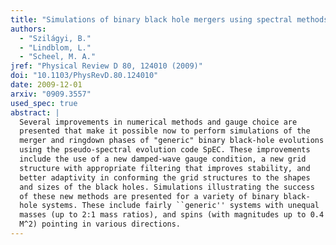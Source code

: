 ```yaml
---
title: "Simulations of binary black hole mergers using spectral methods"
authors:
  - "Szilágyi, B."
  - "Lindblom, L."
  - "Scheel, M. A."
jref: "Physical Review D 80, 124010 (2009)"
doi: "10.1103/PhysRevD.80.124010"
date: 2009-12-01
arxiv: "0909.3557"
used_spec: true
abstract: |
  Several improvements in numerical methods and gauge choice are
  presented that make it possible now to perform simulations of the
  merger and ringdown phases of "generic" binary black-hole evolutions
  using the pseudo-spectral evolution code SpEC. These improvements
  include the use of a new damped-wave gauge condition, a new grid
  structure with appropriate filtering that improves stability, and
  better adaptivity in conforming the grid structures to the shapes
  and sizes of the black holes. Simulations illustrating the success
  of these new methods are presented for a variety of binary black-
  hole systems. These include fairly ``generic'' systems with unequal
  masses (up to 2:1 mass ratios), and spins (with magnitudes up to 0.4
  M^2) pointing in various directions.
---
```

